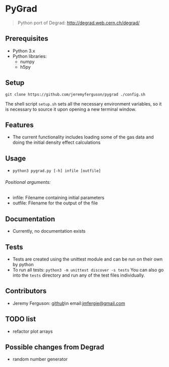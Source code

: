 # PyGrad

> Python port of Degrad: http://degrad.web.cern.ch/degrad/

## Prerequisites

- Python 3.x
- Python libraries:
	- numpy
	- h5py

## Setup
`git clone https://github.com/jeremyferguson/pygrad
./config.sh`

The shell script `setup.sh` sets all the necessary environment variables, so it is necessary to source it upon opening a new terminal window.

## Features

- The current functionality includes loading some of the gas data and doing the initial density effect calculations

## Usage

- `python3 pygrad.py [-h] infile [outfile]`
###### Positional arguments:
- infile: Filename containing initial parameters
- outfile: Filename for the output of the file

 
## Documentation

- Currently, no documentation exists

## Tests

- Tests are created using the unittest module and can be run on their own by python
- To run all tests:
`python3 -m unittest discover -s tests`
You can also go into the `tests` directory and run any of the test files individually.

## Contributors
- Jeremy Ferguson: [github](https://github.com/jeremyferguson)\n 
email:jmfergie@gmail.com

## TODO list
- refactor plot arrays

## Possible changes from Degrad
- random number generator
